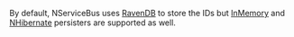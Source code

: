 By default, NServiceBus uses [RavenDB](/persistence/ravendb/) to store the IDs but [InMemory](/persistence/in-memory.md) and [NHibernate](/persistence/nhibernate/) persisters are supported as well.